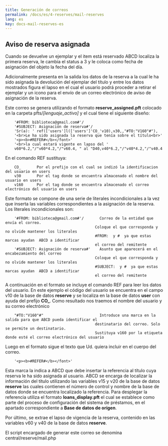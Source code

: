 ```yaml
---
title: Generación de correos
permalink: /docs/es/4-reserves/mail-reserves
lang: es
key: docs-mail-reserves-es
---
```



## Aviso de reserva asignada

Cuando se devuelve un ejemplar y el item está reservado ABCD localiza la primera reserva, le cambia el status a 3 y le coloca como fecha de asignación del objeto la fecha del día.

Adicionalmente presenta en la salida los datos de la reserva a la cual le ha sido asignada la devolución del ejemplar del título y entre los datos mostrados figura el lapso en el cual el usuario podrá proceder a retirar el ejemplar y un icono para el envío de un correo electrónico de aviso de asignación de la reserva.

Este correo se genera utilizando el formato  **reserve_assigned.pft**  colocado en la carpeta pfts/_[lenguaje_activo]_  y el cual tiene el siguiente diseño:

     
        '#FROM: biblioteca@gmail.com#'/
        '#SUBJECT: Asignación de reserva#'/
        'Sr(a): ' ref(['users']l(['users']'CO_'v10),v30,,"#TO:"V160"#"),   
        '<br>Le ha sido asignada la reserva que tenía sobre el título<br>'
        '<p><b>#REFER#</b></font>'
        '<br>la cual estará vigente en lapso del '
        v60*6.2,"/"v60*4.2,"/"v60.4, " al "D40,v40*6.2,"/"v40*4.2,"/"v40.4 


En el comando REF sustituya:

        CO_       Por el prefijo con el cual se indizó la identificacion del usuario en users
        v30       Por el tag donde se encuentra almacenado el nombre del usuario en users
        v160      Por el tag donde se encuentra almacenado el correo electrónico del usuario en users

Este formato se compone de una serie de literales incondicionales a la vez que inserta las variables correspondientes a la asignación de la reserva. Los literales incondicionales son:

        '#FROM: biblioteca@gmail.com#'/       Correo de la entidad que envía el correo.
                                            Coloque el que corresponda y no olvide mantener los literales
                                            #FROM:  y #  ya que estas marcas ayudan  ABCD a identificar
                                            el correo del remitente
        '#SUBJECT: Asignación de reserva#'    Asunto que aparecerá en el encabezamiento del correo
                                            Coloque el que corresponda y no olvide mantener los literales
                                            #SUBJECT:  y #  ya que estas marcas ayudan  ABCD a identificar
                                            el correo del remitente

A continuación en el formato se incluye el comando REF para leer los datos del usuario. En este ejemplo el código del usuario se encuentra en el campo v10 de la base de datos  **reserve**  y se localiza en la base de datos  **user**  con ayuda del prefijo  **CO_**. Como resultado nos traemos el nombre del usuario y su correo electrónico

        "#TO:"V160"#"                         Introduce una marca en la salida para que ABCD pueda identificar el 
                                            destinatario del correo. Solo se permite un destinatario.
                                            Sustituya v160 por la etiqueta donde esté el correo electrónico del usuario

Luego en el formato sigue el texto que Ud. quiera incluir en el cuerpo del correo.

        '<p><b>#REFER#</b></font>' 

Esta marca la indica a ABCD que debe insertar la referencia al título cuya reserva le ha sido asignada al usuario. ABCD se encarga de localizar la información del título utilizando las variables v15 y v20 de la base de datos  **reserve**  las cuales contienen el número de control y nombre de la base de datos donde se encuentra localizado la referencia. Para desplegar la referencia utiliza el formato  **loans_display.pft**  el cual se establece como parte del proceso de configuración del sistema de préstamos, en el apartado correspondiente a  **Base de datos de orígen**.

Por último, se extrae el lapso de vigencia de la reserva, contenido en las variables v60 y v40 de la base de datos  **reserve**.

  
El script encargado de generar este correo se denomina central/reserve/mail.php
